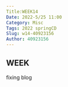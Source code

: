 ```yaml
---
Title:WEEK14     
Date: 2022-5/25 11:00
Category: Misc
Tags: 2022 springCD
Slug: w14-40923156
Author: 40923156
---
```

<!-- PELICAN_END_SUMMARY -->




WEEK
----

fixing blog
